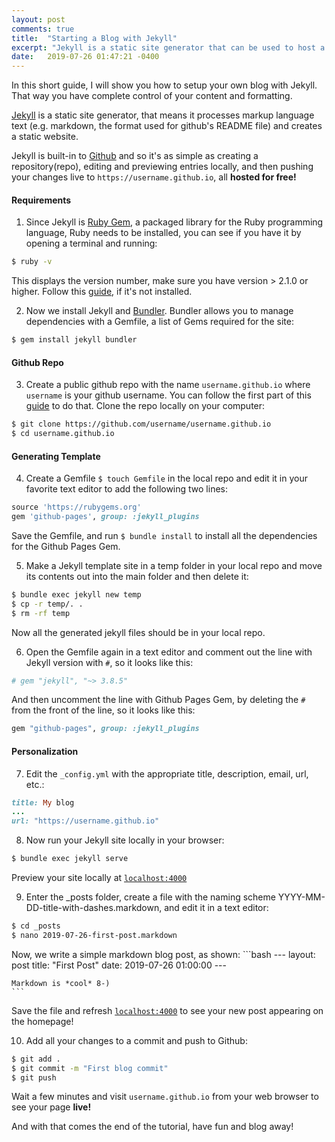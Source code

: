 ```yaml
---
layout: post
comments: true
title:  "Starting a Blog with Jekyll"
excerpt: "Jekyll is a static site generator that can be used to host a blog on github. A simple step by step guide on how to set it up."
date:   2019-07-26 01:47:21 -0400
---
```


In this short guide, I will show you how to setup your own blog with Jekyll. That way you have complete control of your content and formatting.

[Jekyll](https://jekyllrb.com/) is a static site generator, that means it processes markup language text (e.g. markdown, the format used for github's README file) and creates a static website. 

Jekyll is built-in to [Github](https://pages.github.com/) and so it's as simple as creating a repository(repo), editing and previewing entries locally, and then pushing your changes live to `https://username.github.io`, all **hosted for free!**

#### Requirements
1. Since Jekyll is [Ruby Gem](https://www.ruby-lang.org/en/libraries/), a packaged library for the Ruby programming language, Ruby needs to be installed, you can see if you have it by opening a terminal and running:
```bash
$ ruby -v
```
This displays the version number, make sure you have version > 2.1.0 or higher. Follow this [guide](https://jekyllrb.com/docs/installation/), if it's not installed.

2. Now we install Jekyll and [Bundler](https://rubygems.org/gems/bundler). Bundler allows you to manage dependencies with a Gemfile, a list of Gems required for the site:
```bash
$ gem install jekyll bundler
```

#### Github Repo
3. Create a public github repo with the name `username.github.io` where `username` is your github username. You can follow the first part of this [guide](https://help.github.com/en/articles/create-a-repo) to do that. Clone the repo locally on your computer:
```bash
$ git clone https://github.com/username/username.github.io
$ cd username.github.io
```

#### Generating Template
4. Create a Gemfile `$ touch Gemfile` in the local repo and edit it in your favorite text editor to add the following two lines:
```ruby
source 'https://rubygems.org'
gem 'github-pages', group: :jekyll_plugins
```
Save the Gemfile, and run `$ bundle install` to install all the dependencies for the Github Pages Gem.

5. Make a Jekyll template site in a temp folder in your local repo and move its contents out into the main folder and then delete it:
```bash
$ bundle exec jekyll new temp
$ cp -r temp/. .
$ rm -rf temp
```
Now all the generated jekyll files should be in your local repo.

6. Open the Gemfile again in a text editor and comment out the line with Jekyll version with `#`, so it looks like this:
```ruby
# gem "jekyll", "~> 3.8.5"
```
And then uncomment the line with Github Pages Gem, by deleting the `#` from the front of the line, so it looks like this:
```ruby
gem "github-pages", group: :jekyll_plugins
```

#### Personalization
7. Edit the `_config.yml` with the appropriate title, description, email, url, etc.:
```ruby
title: My blog
...
url: "https://username.github.io"
```

8. Now run your Jekyll site locally in your browser:
```bash
$ bundle exec jekyll serve
```
Preview your site locally at [`localhost:4000`](http://localhost:4000)

9. Enter the _posts folder, create a file with the naming scheme YYYY-MM-DD-title-with-dashes.markdown, and edit it in a text editor:
```bash
$ cd _posts
$ nano 2019-07-26-first-post.markdown
```
Now, we write a simple markdown blog post, as shown:
    ```bash
    ---
    layout: post
    title:  "First Post"
    date:   2019-07-26 01:00:00
    ---

    Markdown is *cool* 8-)
    ```
Save the file and refresh [`localhost:4000`](http://localhost:4000) to see your new post appearing on the homepage!

10. Add all your changes to a commit and push to Github:
```bash
$ git add .
$ git commit -m "First blog commit"
$ git push
```
Wait a few minutes and visit `username.github.io` from your web browser to see your page **live!**

And with that comes the end of the tutorial, have fun and blog away!
